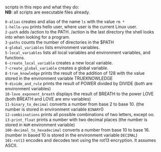 scripts in this repo and what they do: <br>
**NB:** all scripts are executable files already. 

`0-alias` creates and alias of the name `ls` with the value `rm *` <br>
`1-hello-you` prints hello user, where user is the current Linux user.<br>
`2-path` adds  /action to the PATH. /action is the last directory the shell looks into when looking for a program.<br>
`3-paths` counts the number of directories in the $PATH<br>
`4-global_variables` lists environment variables.<br>
`5-local_variables` lists all local variables and environment variables, and functions.<br>
`6-create_local_variable` creates a new local variable.<br>
`7-create_global_variable` creates a global variable.<br>
`8-true_knowledge` prints the result of the addition of 128 with the value stored in the environment variable TRUEKNOWLEDGE<br>
`9-divide_and_rule` prints the result of POWER divided by DIVIDE (both are environment variables)<br>
`10-love_exponent_breath` displays the result of BREATH to the power LOVE (both BREATH and LOVE are env variables) <br>
`11-binary_to_decimal` converts a number from base 2 to base 10. (the number is stored in environment variable `BINARY`0 </br>
`12-combiinations` prints all possible combinations of two letters, except oo. <br>
`13-print_float` prints a number with two decimal places (the number is stored in `NUM` environment variable) <br>
`100-decimal_to_hexadecimal` converts a number from base 10 to base 16. (number in based 10 is stored in the environment variable `DECIMAL`) <br>
`101-rot13` encodes and decodes text using the rot13 encryption. It assumes ASCII. <br>

